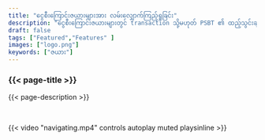 ```yaml
---
title: "ငွေစီးကြောင်းဇယားများအား လမ်းလျှောက်ကြည့်ရှုခြင်း"
description: "ငွေစီးကြောင်းဇယားများတွင် transaction သို့မဟုတ် PSBT ၏ ထည့်သွင်းချက်များ (inputs) သို့မဟုတ် ထွက်ပေါက်များ (outputs) ကို ရိုးရှင်းစွာ နှိပ်ခြင်းဖြင့် လမ်းလျှောက်ကြည့်ရှုနိုင်သည်။"
draft: false
tags: ["Featured","Features" ]
images: ["logo.png"]
keywords: ["ဇယား"]
---
```


### {{< page-title >}} 
{{< page-description >}} 

<br>

 
{{< video "navigating.mp4" controls  autoplay muted playsinline >}}